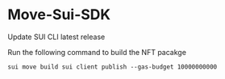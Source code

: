 # Move-Sui-SDK

Update SUI CLI latest release

Run the following command to build the NFT pacakge

`sui move build
sui client publish --gas-budget 10000000000`
